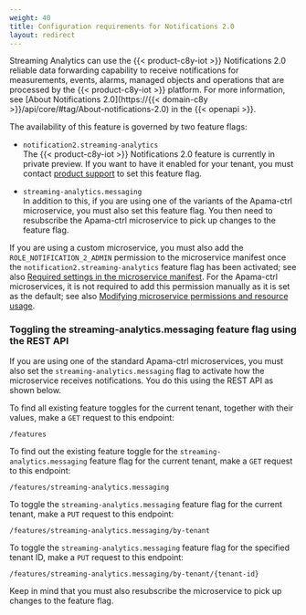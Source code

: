 ```yaml
---
weight: 40
title: Configuration requirements for Notifications 2.0
layout: redirect
---
```

Streaming Analytics can use the {{< product-c8y-iot >}} Notifications 2.0 reliable data forwarding capability to receive notifications for measurements, events, alarms, managed objects and operations that are processed by the {{< product-c8y-iot >}} platform. For more information, see [About Notifications 2.0](https://{{< domain-c8y >}}/api/core/#tag/About-notifications-2.0) in the {{< openapi >}}.

The availability of this feature is governed by two feature flags:

- `notification2.streaming-analytics` <br>
    The {{< product-c8y-iot >}} Notifications 2.0 feature is currently in private preview. If you want to have it enabled for your tenant, you must contact [product support](/additional-resources/contacting-support/) to set this feature flag.

- `streaming-analytics.messaging` <br>
    In addition to this, if you are using one of the variants of the Apama-ctrl microservice, you must also set this feature flag. You then need to resubscribe the Apama-ctrl microservice to pick up changes to the feature flag.
    <!-- For further information on these feature flags and on feature flags in general, see (TODO: this doc has not yet been written). -->

If you are using a custom microservice, you must also add the `ROLE_NOTIFICATION_2_ADMIN` permission to the microservice manifest once the `notification2.streaming-analytics` feature flag has been activated; see also [Required settings in the microservice manifest](/streaming-analytics/epl-apps/#required-settings-in-the-microservice-manifest).
For the Apama-ctrl microservices, it is not required to add this permission manually as it is set as the default; see also [Modifying microservice permissions and resource usage](/streaming-analytics/analytics-customization/#microservice-permissions).

### Toggling the streaming-analytics.messaging feature flag using the REST API

 <!-- TODO: once the feature flag documentation has been written, remove most of this section and replace with a link to the feature flag documentation. -->
If you are using one of the standard Apama-ctrl microservices, you must also set the `streaming-analytics.messaging` flag to activate how the microservice receives notifications. You do this using the REST API as shown below.

To find all existing feature toggles for the current tenant, together with their values, make a `GET` request to this endpoint:

```http
/features
```

To find out the existing feature toggle for the `streaming-analytics.messaging` feature flag for the current tenant, make a `GET` request to this endpoint:

```http
/features/streaming-analytics.messaging
```

To toggle the `streaming-analytics.messaging` feature flag for the current tenant, make a `PUT` request to this endpoint:

```http
/features/streaming-analytics.messaging/by-tenant
```

To toggle the `streaming-analytics.messaging` feature flag for the specified tenant ID, make a `PUT` request to this endpoint:

```http
/features/streaming-analytics.messaging/by-tenant/{tenant-id}
```

Keep in mind that you must also resubscribe the microservice to pick up changes to the feature flag.
